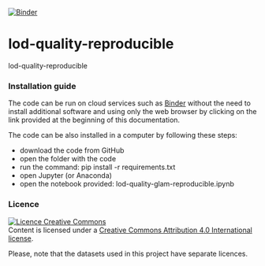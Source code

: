 [![Binder](https://mybinder.org/badge_logo.svg)](https://mybinder.org/v2/gh/hibernator11/lod-quality-reproducible/HEAD)

# lod-quality-reproducible
lod-quality-reproducible

### Installation guide
The code can be run on cloud services such as [Binder](https://mybinder.org/) without the need to install additional software and using only the web browser by clicking on the link provided at the beginning of this documentation.

The code can be also installed in a computer by following these steps:
- download the code from GitHub
- open the folder with the code
- run the command: pip install -r requirements.txt
- open Jupyter (or Anaconda)
- open the notebook provided: lod-quality-glam-reproducible.ipynb

### Licence
<a rel="license" href="http://creativecommons.org/licenses/by/4.0/"><img alt="Licence Creative Commons" style="border-width:0" src="https://i.creativecommons.org/l/by/4.0/80x15.png" /></a><br />Content is licensed under a <a rel="license" href="http://creativecommons.org/licenses/by/4.0/">Creative Commons Attribution 4.0 International license</a>.

Please, note that the datasets used in this project have separate licences.
